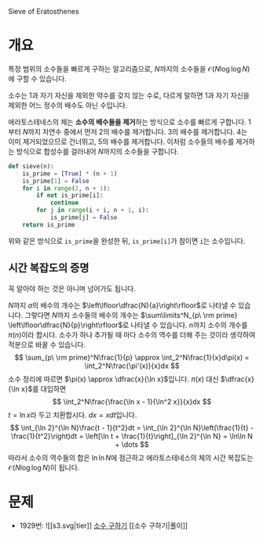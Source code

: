 Sieve of Eratosthenes
# 개요
특정 범위의 소수들을 빠르게 구하는 알고리즘으로, $N$까지의 소수들을 $\mathcal{O}(N \log \log N)$에 구할 수 있습니다.

소수는 $1$과 자기 자신을 제외한 약수를 갖지 않는 수로, 다르게 말하면 $1$과 자기 자신을 제외한 어느 정수의 배수도 아닌 수입니다.

에라토스테네스의 체는 **소수의 배수들을 제거**하는 방식으로 소수를 빠르게 구합니다. $1$부터 $N$까지 자연수 중에서 먼저 $2$의 배수를 제거합니다. $3$의 배수를 제거합니다. $4$는 이미 제거되었으므로 건너뛰고, $5$의 배수를 제거합니다. 이처럼 소수들의 배수를 제거하는 방식으로 합성수를 걸러내어 $N$까지의 소수들을 구합니다.
```python
def sieve(n):
    is_prime = [True] * (n + 1)
    is_prime[1] = False
    for i in range(2, n + 1):
        if not is_prime[i]:
            continue
        for j in range(i + i, n + 1, i):
            is_prime[j] = False
    return is_prime
```
위와 같은 방식으로 `is_prime`을 완성한 뒤, `is_prime[i]`가 참이면 `i`는 소수입니다.
## 시간 복잡도의 증명
꼭 알아야 하는 것은 아니며 넘어가도 됩니다.

$N$까지 $a$의 배수의 개수는 $\left\lfloor\dfrac{N}{a}\right\rfloor$로 나타낼 수 있습니다.
그렇다면 $N$까지 소수들의 배수의 개수는 $\sum\limits^N_{p\ \rm prime} \left\lfloor\dfrac{N}{p}\right\rfloor$로 나타낼 수 있습니다.
$n$까지 소수의 개수를 $\pi(n)$이라 합시다. 소수가 하나 추가될 때 마다 소수의 역수를 더해 주는 것이라 생각하여 적분으로 바꿀 수 있습니다.
$$
\sum_{p\ \rm prime}^N\frac{1}{p} \approx \int_2^N\frac{1}{x}d\pi(x) = \int_2^N\frac{\pi'(x)}{x}dx
$$
소수 정리에 따르면 $\pi(x) \approx \dfrac{x}{\ln x}$입니다. $\pi(x)$ 대신 $\dfrac{x}{\ln x}$를 대입하면
$$
\int_2^N\frac{\frac{\ln x - 1}{\ln^2 x}}{x}dx
$$
$t = \ln x$라 두고 치환합시다. $dx = xdt$입니다.
$$
\int_{\ln 2}^{\ln N}\frac{t - 1}{t^2}dt = \int_{\ln 2}^{\ln N}\left(\frac{1}{t} - \frac{1}{t^2}\right)dt = \left[\ln t + \frac{1}{t}\right]_{\ln 2}^{\ln N} = \ln\ln N + \dots
$$
따라서 소수의 역수들의 합은 $\ln\ln N$에 점근하고 에라토스테네스의 체의 시간 복잡도는 $\mathcal{O}(N\log\log N)$이 됩니다.
# 문제
- 1929번: ![[s3.svg|tier]] [소수 구하기](https://www.acmicpc.net/problem/1929) [[소수 구하기|풀이]]